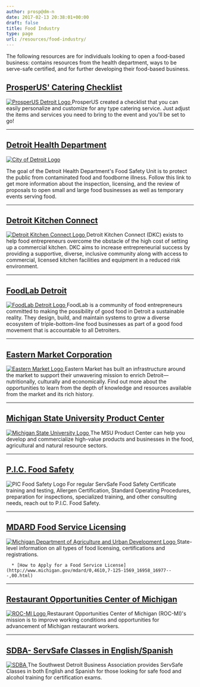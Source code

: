 ```yaml
---
author: prosp@dm-n
date: 2017-02-13 20:38:01+00:00
draft: false
title: Food Industry
type: page
url: /resources/food-industry/
---
```


The following resources are for individuals looking to open a food-based business: contains resources from the health department, ways to be serve-safe certified, and for further developing their food-based business.


## [ProsperUS' Catering Checklist](http://www.prosperusdetroit.org/wp-content/uploads/2017/02/ProsperUS-Catering-Checklist.docx)


[![ProsperUS Detroit Logo](http://www.prosperusdetroit.org/wp-content/uploads/2017/02/logo-prosperus-e1500650162154.png)
](http://www.prosperusdetroit.org/)ProsperUS created a checklist that you can easily personalize and customize for any type catering service. Just adjust the items and services you need to bring to the event and you'll be set to go!





* * *





## [Detroit Health Department](http://www.detroitmi.gov/Government/Departments-and-Agencies/Detroit-Health-Department/Food-Safety)


[![City of Detroit Logo](http://www.prosperusdetroit.org/wp-content/uploads/2017/02/logo.png)
](http://www.detroitmi.gov/Government/Departments-and-Agencies/Detroit-Health-Department/Food-Safety)

The goal of the Detroit Health Department's Food Safety Unit is to protect the public from contaminated food and foodborne illness. Follow this link to get more information about the inspection, licensing, and the review of proposals to open small and large food businesses as well as temporary events serving food.



* * *





## [Detroit Kitchen Connect](https://detroitkitchenconnect.com/)


[![Detroit Kitchen Connect Logo](http://www.prosperusdetroit.org/wp-content/uploads/2017/02/detroit-kc-logo1-150x150.png)
](https://detroitkitchenconnect.com/)Detroit Kitchen Connect (DKC) exists to help food entrepreneurs overcome the obstacle of the high cost of setting up a commercial kitchen. DKC aims to increase entrepreneurial success by providing a supportive, diverse, inclusive community along with access to commercial, licensed kitchen facilities and equipment in a reduced risk environment.





* * *





## [FoodLab Detroit](https://foodlabdetroit.com/)


[![FoodLab Detroit Logo](http://www.prosperusdetroit.org/wp-content/uploads/2017/02/foodlab-150x150.png)
](https://foodlabdetroit.com/)FoodLab is a community of food entrepreneurs committed to making the possibility of good food in Detroit a sustainable reality. They design, build, and maintain systems to grow a diverse ecosystem of triple-bottom-line food businesses as part of a good food movement that is accountable to all Detroiters.





* * *





## [Eastern Market Corporation](http://www.easternmarket.com/)


[![Eastern Market Logo](http://www.prosperusdetroit.org/wp-content/uploads/2017/02/11059301_10152876166222817_7516476699884659948_o-150x150.jpg)
](http://www.easternmarket.com/)Eastern Market has built an infrastructure around the market to support their unwavering mission to enrich Detroit—nutritionally, culturally and economically. Find out more about the opportunities to learn from the depth of knowledge and resources available from the market and its rich history.





* * *





## [Michigan State University Product Center](http://www.canr.msu.edu/productcenter/)


[![Michigan State University Logo](http://www.prosperusdetroit.org/wp-content/uploads/2017/02/spartan-helmet-og-150x150.png)
](http://www.canr.msu.edu/productcenter/)The MSU Product Center can help you develop and commercialize high-value products and businesses in the food, agricultural and natural resource sectors.







* * *





## [P.I.C. Food Safety](http://www.picfoodsafety.com/home.html)


![PIC Food Safety Logo](http://www.prosperusdetroit.org/wp-content/uploads/2017/02/pic-food-safety.jpg)
For regular ServSafe Food Safety Certificate training and testing, Allergen Certification, Standard Operating Procedures, preparation for inspections, specialized training, and other consulting needs, reach out to P.I.C. Food Safety.



* * *





## [MDARD Food Service Licensing](http://www.michigan.gov/mdard/0,1607,7-125-1569_16958_16977-174008--,00.html)


[![Michigan Department of Agriculture and Urban Development Logo](http://www.prosperusdetroit.org/wp-content/uploads/2017/02/mdard_logo.png)
](http://www.michigan.gov/mdard/0,4610,7-125-50772---,00.html)State-level information on all types of food licensing, certifications and registrations.



 	  * [How to Apply for a Food Service License](http://www.michigan.gov/mdard/0,4610,7-125-1569_16958_16977---,00.html)





* * *





## [Restaurant Opportunities Center of Michigan](http://rocmichigan.org/)


[![ROC-MI Logo](http://www.prosperusdetroit.org/wp-content/uploads/2017/02/ROC-300x300.jpg)
](http://rocmichigan.org/)Restaurant Opportunities Center of Michigan (ROC-MI)'s mission is to improve working conditions and opportunities for advancement of Michigan restaurant workers.





* * *






## [SDBA- ServSafe Classes in English/Spanish](https://feedback.facebook.com/notes/the-southwest-detroit-business-association/servsafe-certification/1015351848553224/)


[![SDBA](http://www.prosperusdetroit.org/wp-content/uploads/2017/02/sw-biz-assoc-125-053014-125x150.jpg)
](http://www.southwestdetroit.com/index.html)[](https://feedback.facebook.com/notes/the-southwest-detroit-business-association/servsafe-certification/1015351848553224/)The Southwest Detroit Business Association provides ServSafe Classes in both English and Spanish for those looking for safe food and alcohol training for certification exams.




